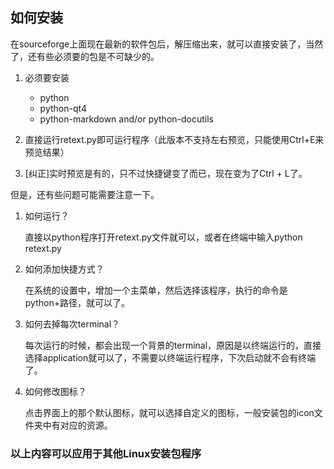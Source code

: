 ## 如何安装

在sourceforge上面现在最新的软件包后，解压缩出来，就可以直接安装了，当然了，还有些必须要的包是不可缺少的。

1. 必须要安装
	* python
	* python-qt4
	* python-markdown and/or python-docutils

2. 直接运行retext.py即可运行程序（此版本不支持左右预览，只能使用Ctrl+E来预览结果）

3. [纠正]实时预览是有的，只不过快捷键变了而已，现在变为了Ctrl + L了。

但是，还有些问题可能需要注意一下。

1. 如何运行？

	直接以python程序打开retext.py文件就可以，或者在终端中输入python retext.py

2. 如何添加快捷方式？

	在系统的设置中，增加一个主菜单，然后选择该程序，执行的命令是python+路径，就可以了。

3. 如何去掉每次terminal？
	
	每次运行的时候，都会出现一个背景的terminal，原因是以终端运行的，直接选择application就可以了，不需要以终端运行程序，下次启动就不会有终端了。

4. 如何修改图标？
	
	点击界面上的那个默认图标，就可以选择自定义的图标，一般安装包的icon文件夹中有对应的资源。
	

### 以上内容可以应用于其他Linux安装包程序
